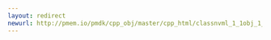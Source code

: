 ```yaml
---
layout: redirect
newurl: http://pmem.io/pmdk/cpp_obj/master/cpp_html/classnvml_1_1obj_1_1object__traits.html
---
```

